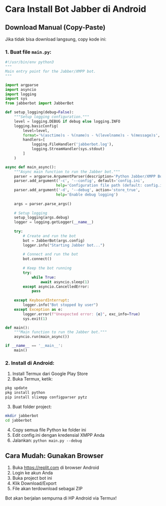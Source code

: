 # Cara Install Bot Jabber di Android

## Download Manual (Copy-Paste)

Jika tidak bisa download langsung, copy kode ini:

### 1. Buat file `main.py`:
```python
#!/usr/bin/env python3
"""
Main entry point for the Jabber/XMPP bot.
"""

import argparse
import asyncio
import logging
import sys
from jabberbot import JabberBot

def setup_logging(debug=False):
    """Setup logging configuration."""
    level = logging.DEBUG if debug else logging.INFO
    logging.basicConfig(
        level=level,
        format='%(asctime)s - %(name)s - %(levelname)s - %(message)s',
        handlers=[
            logging.FileHandler('jabberbot.log'),
            logging.StreamHandler(sys.stdout)
        ]
    )

async def main_async():
    """Async main function to run the Jabber bot."""
    parser = argparse.ArgumentParser(description='Python Jabber/XMPP Bot')
    parser.add_argument('-c', '--config', default='config.ini',
                       help='Configuration file path (default: config.ini)')
    parser.add_argument('-d', '--debug', action='store_true',
                       help='Enable debug logging')
    
    args = parser.parse_args()
    
    # Setup logging
    setup_logging(args.debug)
    logger = logging.getLogger(__name__)
    
    try:
        # Create and run the bot
        bot = JabberBot(args.config)
        logger.info("Starting Jabber bot...")
        
        # Connect and run the bot
        bot.connect()
        
        # Keep the bot running
        try:
            while True:
                await asyncio.sleep(1)
        except asyncio.CancelledError:
            pass
            
    except KeyboardInterrupt:
        logger.info("Bot stopped by user")
    except Exception as e:
        logger.error(f"Unexpected error: {e}", exc_info=True)
        sys.exit(1)

def main():
    """Main function to run the Jabber bot."""
    asyncio.run(main_async())

if __name__ == '__main__':
    main()
```

### 2. Install di Android:
1. Install Termux dari Google Play Store
2. Buka Termux, ketik:
```bash
pkg update
pkg install python
pip install slixmpp configparser pytz
```

3. Buat folder project:
```bash
mkdir jabberbot
cd jabberbot
```

4. Copy semua file Python ke folder ini
5. Edit config.ini dengan kredensial XMPP Anda
6. Jalankan: `python main.py --debug`

## Cara Mudah: Gunakan Browser
1. Buka https://replit.com di browser Android
2. Login ke akun Anda
3. Buka project bot ini
4. Klik Download/Export
5. File akan terdownload sebagai ZIP

Bot akan berjalan sempurna di HP Android via Termux!